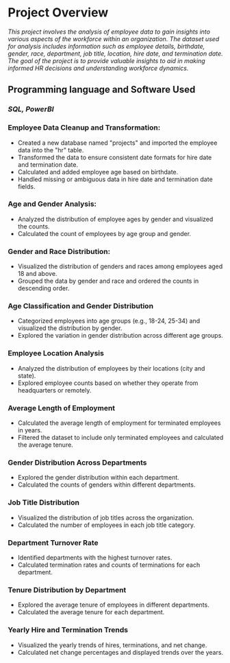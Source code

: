 # Project Overview

*This project involves the analysis of employee data to gain insights into various aspects of the workforce within an organization. The dataset used for analysis includes information such as employee details, birthdate, gender, race, department, job title, location, hire date, and termination date. The goal of the project is to provide valuable insights to aid in making informed HR decisions and understanding workforce dynamics.*


## Programming language and Software Used
### *SQL, PowerBI*

### Employee Data Cleanup and Transformation:

<ul>
  <li>Created a new database named "projects" and imported the employee data into the "hr" table.</li>
  <li>Transformed the data to ensure consistent date formats for hire date and termination date.</li>
  <li>Calculated and added employee age based on birthdate.</li>
  <li>Handled missing or ambiguous data in hire date and termination date fields.</li>
</ul> 

### Age and Gender Analysis:

<ul><li>Analyzed the distribution of employee ages by gender and visualized the counts.</li>
<li>Calculated the count of employees by age group and gender.</li></ul>

### Gender and Race Distribution:

<ul>
  <li>Visualized the distribution of genders and races among employees aged 18 and above.</li>
<li>Grouped the data by gender and race and ordered the counts in descending order.</li>
</ul>

### Age Classification and Gender Distribution
<ul>
  <li>Categorized employees into age groups (e.g., 18-24, 25-34) and visualized the distribution by gender.</li>
<li>Explored the variation in gender distribution across different age groups.</li>
</ul>


### Employee Location Analysis
<ul><li>Analyzed the distribution of employees by their locations (city and state).</li>
<li>Explored employee counts based on whether they operate from headquarters or remotely.</li></ul>

### Average Length of Employment
<ul><li>Calculated the average length of employment for terminated employees in years.</li>
<li>Filtered the dataset to include only terminated employees and calculated the average tenure.</li></ul>

### Gender Distribution Across Departments
<ul><li>Explored the gender distribution within each department.</li>
<li>Calculated the counts of genders within different departments.</li></ul>

### Job Title Distribution
<ul><li>Visualized the distribution of job titles across the organization.</li>
<li>Calculated the number of employees in each job title category.</li></ul>

### Department Turnover Rate
<ul><li>Identified departments with the highest turnover rates.</li>
<li>Calculated termination rates and counts of terminations for each department.</li></ul>

### Tenure Distribution by Department
<ul><li>Explored the average tenure of employees in different departments.</li>
<li>Calculated the average tenure for each department.</li></ul>

### Yearly Hire and Termination Trends
<ul><li>Visualized the yearly trends of hires, terminations, and net change.</li>
<li>Calculated net change percentages and displayed trends over the years.</li></ul>
